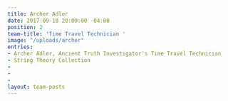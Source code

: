 ```yaml
---
title: Archer Adler
date: 2017-09-18 20:00:00 -04:00
position: 2
team-title: 'Time Travel Technician '
image: "/uploads/archer"
entries:
- Archer Adler, Ancient Truth Investigator's Time Travel Technician
- String Theory Collection
- 
- 
- 
layout: team-posts
---
```



